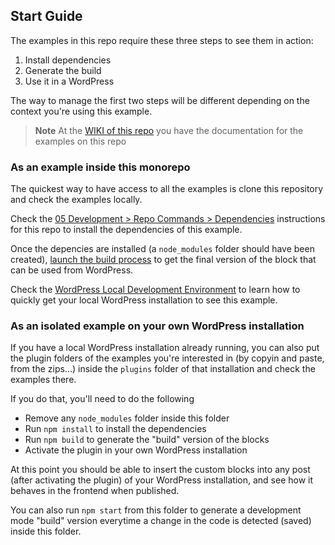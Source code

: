 
<!-- Please, do not remove these @TABLE EXAMPLES BEGIN and @TABLE EXAMPLES END comments or modify the table inside. This table is automatically generated from the data at data/examples.json and data/tags.json -->
<!-- @TABLE EXAMPLES BEGIN -->
<!-- @TABLE EXAMPLES END -->

## Start Guide

The examples in this repo require these three steps to see them in action:

1. Install dependencies
2. Generate the build
3. Use it in a WordPress

The way to manage the first two steps will be different depending on the context you're using this example.

> **Note**
> At the [WIKI of this repo](https://github.com/wptrainingteam/block-development-examples/wiki) you have the documentation for the examples on this repo


### As an example inside this monorepo

The quickest way to have access to all the examples is clone this repository and check the examples locally.

Check the [05 Development > Repo Commands > Dependencies](https://github.com/wptrainingteam/block-development-examples/wiki/05-Development#dependencies) instructions for this repo to install the dependencies of this example.

Once the depencies are installed (a `node_modules` folder should have been created), [launch the build process](https://github.com/wptrainingteam/block-development-examples/wiki/05-Development#build-process) to get the final version of the block that can be used from WordPress. 

Check the [WordPress Local Development Environment](https://github.com/wptrainingteam/block-development-examples/wiki/05-Development#wordpress-local-development-environment) to learn how to quickly get your local WordPress installation to see this example.

### As an isolated example on your own WordPress installation

If you have a local WordPress installation already running, you can also put the plugin folders of the examples you're interested in (by copyin and paste, from the zips...) inside the `plugins` folder of that installation and check the examples there.

If you do that, you'll need to do the following

- Remove any `node_modules` folder inside this folder
- Run `npm install` to install the dependencies
- Run `npm build` to generate the "build" version of the blocks
- Activate the plugin in your own WordPress installation

At this point you should be able to insert the custom blocks into any post (after activating the plugin) of your WordPress installation, and see how it behaves in the frontend when published.

You can also run `npm start` from this folder to generate a development mode "build" version everytime a change in the code is detected (saved) inside this folder.



